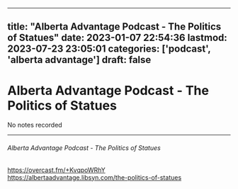 
---
title: "Alberta Advantage Podcast - The Politics of Statues"
date: 2023-01-07 22:54:36
lastmod: 2023-07-23 23:05:01
categories: ['podcast', 'alberta advantage']
draft: false
---


# Alberta Advantage Podcast - The Politics of Statues

No notes recorded

- - -
###### Alberta Advantage Podcast - The Politics of Statues

https://overcast.fm/+KvqpoWRhY  
https://albertaadvantage.libsyn.com/the-politics-of-statues

<!-- #public #podcast #alberta advantage# -->

<!-- {BearID:A194D55F-14F2-4D1E-B217-6E092F4E17BD-28016-00002D97DB40405F} -->
